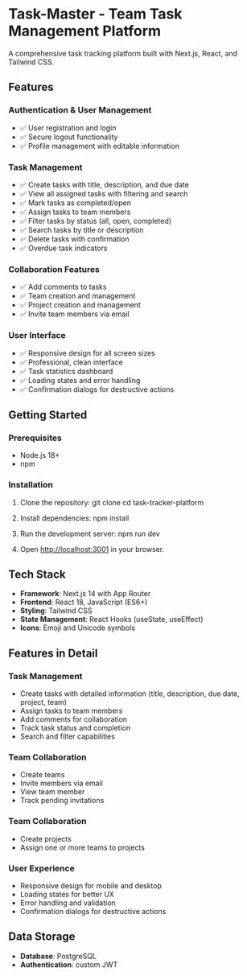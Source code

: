 # Task-Master - Team Task Management Platform

A comprehensive task tracking platform built with Next.js, React, and Tailwind CSS.

## Features

### Authentication & User Management
- ✅ User registration and login
- ✅ Secure logout functionality
- ✅ Profile management with editable information

### Task Management
- ✅ Create tasks with title, description, and due date
- ✅ View all assigned tasks with filtering and search
- ✅ Mark tasks as completed/open
- ✅ Assign tasks to team members
- ✅ Filter tasks by status (all, open, completed)
- ✅ Search tasks by title or description
- ✅ Delete tasks with confirmation
- ✅ Overdue task indicators

### Collaboration Features
- ✅ Add comments to tasks
- ✅ Team creation and management
- ✅ Project creation and management
- ✅ Invite team members via email

### User Interface
- ✅ Responsive design for all screen sizes
- ✅ Professional, clean interface
- ✅ Task statistics dashboard
- ✅ Loading states and error handling
- ✅ Confirmation dialogs for destructive actions

## Getting Started

### Prerequisites
- Node.js 18+ 
- npm

### Installation

1. Clone the repository:
git clone <repository-url>
cd task-tracker-platform

2. Install dependencies:
npm install

3. Run the development server:
npm run dev

4. Open [http://localhost:3001](http://localhost:3001) in your browser.

## Tech Stack

- **Framework**: Next.js 14 with App Router
- **Frontend**: React 18, JavaScript (ES6+)
- **Styling**: Tailwind CSS
- **State Management**: React Hooks (useState, useEffect)
- **Icons**: Emoji and Unicode symbols

## Features in Detail

### Task Management
- Create tasks with detailed information (title, description, due date, project, team)
- Assign tasks to team members
- Add comments for collaboration
- Track task status and completion
- Search and filter capabilities

### Team Collaboration
- Create teams
- Invite members via email
- View team member
- Track pending invitations

### Team Collaboration
- Create projects
- Assign one or more teams to projects

### User Experience
- Responsive design for mobile and desktop
- Loading states for better UX
- Error handling and validation
- Confirmation dialogs for destructive actions

## Data Storage

- **Database**: PostgreSQL
- **Authentication**: custom JWT
